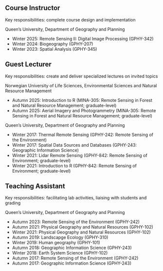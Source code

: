 ## Course Instructor

Key responsibilities: complete course design and implementation

Queen’s University, Department of Geography and Planning
- Winter 2025: Remote Sensing II: Digital Image Processing (GPHY-342)
- Winter 2024: Biogeography (GPHY-207)
- Winter 2023: Spatial Analysis (GPHY-345)

## Guest Lecturer

Key responsibilities: create and deliver specialized lectures on invited topics

Norwegian University of Life Sciences, Environmental Sciences and Natural Resource Management
- Autumn 2025: Introduction to R (MINA-305: Remote Sensing in Forest and Natural Resource Management; graduate-level)
- Autumn 2025: Aerial Imagery and Photogrammetry (MINA-305: Remote Sensing in Forest and Natural Resource Management; graduate-level)


Queen’s University, Department of Geography and Planning
- Winter 2017: Thermal Remote Sensing (GPHY-242: Remote Sensing of the Environment)
- Winter 2017: Spatial Data Sources and Databases (GPHY-243: Geographic Information Science)
- Winter 2021: Lidar Remote Sensing (GPHY-842: Remote Sensing of Environment; graduate-level)
- Winter 2021: Introduction to R (GPHY-842: Remote Sensing of Environment; graduate-level)

## Teaching Assistant

Key responsibilities: facilitating lab activities, liaising with students and grading

Queen’s University, Department of Geography and Planning
- Autumn 2023: Remote Sensing of the Environment (GPHY-242)
- Autumn 2021: Physical Geography and Natural Resources (GPHY-102)
- Winter 2021: Physical Geography and Natural Resources (GPHY-102)
- Autumn 2019: Landscapge Ecology (GPHY-310)
- Winter 2019: Human geography (GPHY-101)
- Autumn 2018: Geographic Information Science (GPHY-243) 
- Winter 2018: Earth System Science (GPHY-102) 
- Autumn 2017: Remote Sensing of the Environment (GPHY-242)
- Autumn 2017: Geographic Information Science (GPHY-243) 
